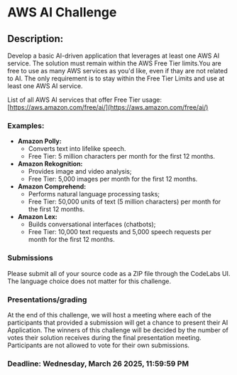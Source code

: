 # AWS AI Challenge

## Description:
Develop a basic AI-driven application that leverages at least one AWS AI service. The solution must remain within the AWS Free Tier limits.​ 
You are free to use as many AWS services as you'd like, even if thay are not related to AI. The only requirement is to stay within the Free Tier Limits and use at least one AWS AI service. 

List of all AWS AI services that offer Free Tier usage: [https://aws.amazon.com/free/ai/](https://aws.amazon.com/free/ai/)

### Examples:
- **Amazon Polly:**
  - Converts text into lifelike speech.
  - Free Tier: 5 million characters per month for the first 12 months. ​
- **Amazon Rekognition:**
  - Provides image and video analysis;
  - Free Tier: 5,000 images per month for the first 12 months. 
- **Amazon Comprehend:**
  - Performs natural language processing tasks;
  - Free Tier: 50,000 units of text (5 million characters) per month for the first 12 months. ​
- **Amazon Lex:**
  - Builds conversational interfaces (chatbots);
  - Free Tier: 10,000 text requests and 5,000 speech requests per month for the first 12 months.
 
### Submissions
Please submit all of your source code as a ZIP file through the CodeLabs UI. The language choice does not matter for this challenge.

### Presentations/grading
At the end of this challenge, we will host a meeting where each of the participants that provided a submission will get a chance to present their AI Application. The winners of this challenge will be decided by the number of votes their solution receives during the final presentation meeting. Participants are not allowed to vote for their own submissions. 

### Deadline: Wednesday, March 26 2025, 11:59:59 PM 
